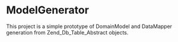 ModelGenerator
==============

This project is a simple prototype of DomainModel and DataMapper generation from Zend_Db_Table_Abstract objects.